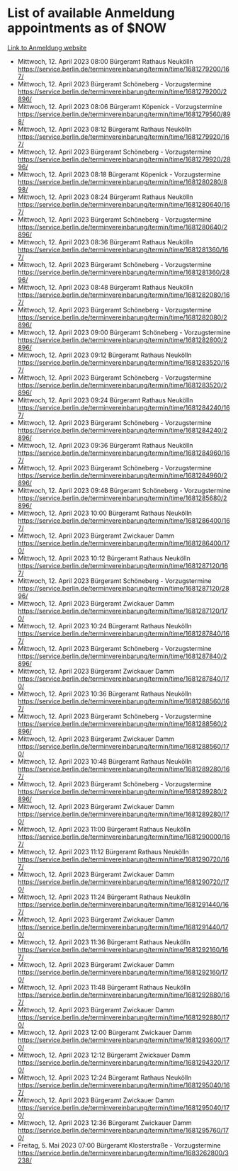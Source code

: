 # List of available Anmeldung appointments as of $NOW
[Link to Anmeldung website](https://service.berlin.de/terminvereinbarung/termin/tag.php?termin=1&anliegen[]=120686&dienstleisterlist=122210,122217,327316,122219,327312,122227,327314,122231,327346,122243,327348,122254,122252,329742,122260,329745,122262,329748,122271,327278,122273,327274,122277,327276,330436,122280,327294,122282,327290,122284,327292,122291,327270,122285,327266,122286,327264,122296,327268,150230,329760,122297,327286,122294,327284,122312,329763,122314,329775,122304,327330,122311,327334,122309,327332,317869,122281,327352,122279,329772,122283,122276,327324,122274,327326,122267,329766,122246,327318,122251,327320,122257,327322,122208,327298,122226,327300&herkunft=http%3A%2F%2Fservice.berlin.de%2Fdienstleistung%2F120686%2F)
- Mittwoch, 12. April 2023 08:00 Bürgeramt Rathaus Neukölln https://service.berlin.de/terminvereinbarung/termin/time/1681279200/167/
- Mittwoch, 12. April 2023  Bürgeramt Schöneberg - Vorzugstermine https://service.berlin.de/terminvereinbarung/termin/time/1681279200/2896/
- Mittwoch, 12. April 2023 08:06 Bürgeramt Köpenick - Vorzugstermine https://service.berlin.de/terminvereinbarung/termin/time/1681279560/898/
- Mittwoch, 12. April 2023 08:12 Bürgeramt Rathaus Neukölln https://service.berlin.de/terminvereinbarung/termin/time/1681279920/167/
- Mittwoch, 12. April 2023  Bürgeramt Schöneberg - Vorzugstermine https://service.berlin.de/terminvereinbarung/termin/time/1681279920/2896/
- Mittwoch, 12. April 2023 08:18 Bürgeramt Köpenick - Vorzugstermine https://service.berlin.de/terminvereinbarung/termin/time/1681280280/898/
- Mittwoch, 12. April 2023 08:24 Bürgeramt Rathaus Neukölln https://service.berlin.de/terminvereinbarung/termin/time/1681280640/167/
- Mittwoch, 12. April 2023  Bürgeramt Schöneberg - Vorzugstermine https://service.berlin.de/terminvereinbarung/termin/time/1681280640/2896/
- Mittwoch, 12. April 2023 08:36 Bürgeramt Rathaus Neukölln https://service.berlin.de/terminvereinbarung/termin/time/1681281360/167/
- Mittwoch, 12. April 2023  Bürgeramt Schöneberg - Vorzugstermine https://service.berlin.de/terminvereinbarung/termin/time/1681281360/2896/
- Mittwoch, 12. April 2023 08:48 Bürgeramt Rathaus Neukölln https://service.berlin.de/terminvereinbarung/termin/time/1681282080/167/
- Mittwoch, 12. April 2023  Bürgeramt Schöneberg - Vorzugstermine https://service.berlin.de/terminvereinbarung/termin/time/1681282080/2896/
- Mittwoch, 12. April 2023 09:00 Bürgeramt Schöneberg - Vorzugstermine https://service.berlin.de/terminvereinbarung/termin/time/1681282800/2896/
- Mittwoch, 12. April 2023 09:12 Bürgeramt Rathaus Neukölln https://service.berlin.de/terminvereinbarung/termin/time/1681283520/167/
- Mittwoch, 12. April 2023  Bürgeramt Schöneberg - Vorzugstermine https://service.berlin.de/terminvereinbarung/termin/time/1681283520/2896/
- Mittwoch, 12. April 2023 09:24 Bürgeramt Rathaus Neukölln https://service.berlin.de/terminvereinbarung/termin/time/1681284240/167/
- Mittwoch, 12. April 2023  Bürgeramt Schöneberg - Vorzugstermine https://service.berlin.de/terminvereinbarung/termin/time/1681284240/2896/
- Mittwoch, 12. April 2023 09:36 Bürgeramt Rathaus Neukölln https://service.berlin.de/terminvereinbarung/termin/time/1681284960/167/
- Mittwoch, 12. April 2023  Bürgeramt Schöneberg - Vorzugstermine https://service.berlin.de/terminvereinbarung/termin/time/1681284960/2896/
- Mittwoch, 12. April 2023 09:48 Bürgeramt Schöneberg - Vorzugstermine https://service.berlin.de/terminvereinbarung/termin/time/1681285680/2896/
- Mittwoch, 12. April 2023 10:00 Bürgeramt Rathaus Neukölln https://service.berlin.de/terminvereinbarung/termin/time/1681286400/167/
- Mittwoch, 12. April 2023  Bürgeramt Zwickauer Damm https://service.berlin.de/terminvereinbarung/termin/time/1681286400/170/
- Mittwoch, 12. April 2023 10:12 Bürgeramt Rathaus Neukölln https://service.berlin.de/terminvereinbarung/termin/time/1681287120/167/
- Mittwoch, 12. April 2023  Bürgeramt Schöneberg - Vorzugstermine https://service.berlin.de/terminvereinbarung/termin/time/1681287120/2896/
- Mittwoch, 12. April 2023  Bürgeramt Zwickauer Damm https://service.berlin.de/terminvereinbarung/termin/time/1681287120/170/
- Mittwoch, 12. April 2023 10:24 Bürgeramt Rathaus Neukölln https://service.berlin.de/terminvereinbarung/termin/time/1681287840/167/
- Mittwoch, 12. April 2023  Bürgeramt Schöneberg - Vorzugstermine https://service.berlin.de/terminvereinbarung/termin/time/1681287840/2896/
- Mittwoch, 12. April 2023  Bürgeramt Zwickauer Damm https://service.berlin.de/terminvereinbarung/termin/time/1681287840/170/
- Mittwoch, 12. April 2023 10:36 Bürgeramt Rathaus Neukölln https://service.berlin.de/terminvereinbarung/termin/time/1681288560/167/
- Mittwoch, 12. April 2023  Bürgeramt Schöneberg - Vorzugstermine https://service.berlin.de/terminvereinbarung/termin/time/1681288560/2896/
- Mittwoch, 12. April 2023  Bürgeramt Zwickauer Damm https://service.berlin.de/terminvereinbarung/termin/time/1681288560/170/
- Mittwoch, 12. April 2023 10:48 Bürgeramt Rathaus Neukölln https://service.berlin.de/terminvereinbarung/termin/time/1681289280/167/
- Mittwoch, 12. April 2023  Bürgeramt Schöneberg - Vorzugstermine https://service.berlin.de/terminvereinbarung/termin/time/1681289280/2896/
- Mittwoch, 12. April 2023  Bürgeramt Zwickauer Damm https://service.berlin.de/terminvereinbarung/termin/time/1681289280/170/
- Mittwoch, 12. April 2023 11:00 Bürgeramt Rathaus Neukölln https://service.berlin.de/terminvereinbarung/termin/time/1681290000/167/
- Mittwoch, 12. April 2023 11:12 Bürgeramt Rathaus Neukölln https://service.berlin.de/terminvereinbarung/termin/time/1681290720/167/
- Mittwoch, 12. April 2023  Bürgeramt Zwickauer Damm https://service.berlin.de/terminvereinbarung/termin/time/1681290720/170/
- Mittwoch, 12. April 2023 11:24 Bürgeramt Rathaus Neukölln https://service.berlin.de/terminvereinbarung/termin/time/1681291440/167/
- Mittwoch, 12. April 2023  Bürgeramt Zwickauer Damm https://service.berlin.de/terminvereinbarung/termin/time/1681291440/170/
- Mittwoch, 12. April 2023 11:36 Bürgeramt Rathaus Neukölln https://service.berlin.de/terminvereinbarung/termin/time/1681292160/167/
- Mittwoch, 12. April 2023  Bürgeramt Zwickauer Damm https://service.berlin.de/terminvereinbarung/termin/time/1681292160/170/
- Mittwoch, 12. April 2023 11:48 Bürgeramt Rathaus Neukölln https://service.berlin.de/terminvereinbarung/termin/time/1681292880/167/
- Mittwoch, 12. April 2023  Bürgeramt Zwickauer Damm https://service.berlin.de/terminvereinbarung/termin/time/1681292880/170/
- Mittwoch, 12. April 2023 12:00 Bürgeramt Zwickauer Damm https://service.berlin.de/terminvereinbarung/termin/time/1681293600/170/
- Mittwoch, 12. April 2023 12:12 Bürgeramt Zwickauer Damm https://service.berlin.de/terminvereinbarung/termin/time/1681294320/170/
- Mittwoch, 12. April 2023 12:24 Bürgeramt Rathaus Neukölln https://service.berlin.de/terminvereinbarung/termin/time/1681295040/167/
- Mittwoch, 12. April 2023  Bürgeramt Zwickauer Damm https://service.berlin.de/terminvereinbarung/termin/time/1681295040/170/
- Mittwoch, 12. April 2023 12:36 Bürgeramt Zwickauer Damm https://service.berlin.de/terminvereinbarung/termin/time/1681295760/170/
- Freitag, 5. Mai 2023 07:00 Bürgeramt Klosterstraße - Vorzugstermine https://service.berlin.de/terminvereinbarung/termin/time/1683262800/3238/
